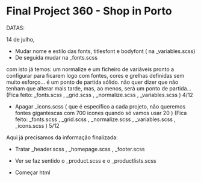 # Final Project 360 - Shop in Porto
DATAS: 

14 de julho,


- Mudar nome e estilo das fonts, titlesfont e bodyfont ( na _variables.scss)
- De seguida mudar na _fonts.scss

com isto já temos: um normalize e um ficheiro de variáveis pronto a configurar para ficarem logo com fontes, cores e grelhas definidas sem muito esforço... é um ponto de partida sólido. não quer dizer que não tenham que alterar mais tarde, mas, ao menos, será um ponto de partida...
(Fica feito: _fonts.scss , _grid.scss , _normalize.scss , _variables.scss ) 4/12

- Apagar _icons.scss ( que é específico a cada projeto, não queremos fontes gigantescas com 700 icones quando só vamos usar 20 )
(Fica feito: _fonts.scss , _grid.scss , _normalize.scss , _variables.scss , _icons.scss ) 5/12


Aqui já precisamos da informação finalizada:
- Tratar _header.scss , _homepage.scss , _footer.scss 

- Ver se faz sentido o _product.scss e o _productlists.scss

- Começar html



